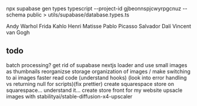 npx supabase gen types typescript --project-id gjbeonnspjcwyrpgcnuz --schema public > utils/supabase/database.types.ts

Andy Warhol
Frida Kahlo
Henri Matisse
Pablo Picasso
Salvador Dalí
Vincent van Gogh

## todo
batch processing?
get rid of supabase nextjs loader and use small images as thumbnails
reorganizse storage organization of images / make switching to ai images faster
read code (understand hooks) (look into error handling vs returning null for scripts)(fix prettier)
create squarespace store on squarespace... understand it... create store front for my website
upsacle images with stabilityai/stable-diffusion-x4-upscaler